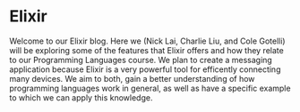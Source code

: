 # Elixir
Welcome to our Elixir blog. Here we (Nick Lai, Charlie Liu, and Cole Gotelli) will be exploring some of the features that Elixir offers and how they relate to our Programming Languages course. We plan to create a messaging application because Elixir is a very powerful tool for efficently connecting many devices. We aim to both, gain a better understanding of how programming languages work in general, as well as have a specific example to which we can apply this knowledge.

